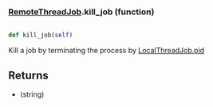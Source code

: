 ### [RemoteThreadJob](RemoteThreadJob.md).kill_job (function)


```py

def kill_job(self)

```



Kill a job by terminating the process by [LocalThreadJob.pid](LocalThreadJob.pid.md)

Returns
-----------
* (string)

